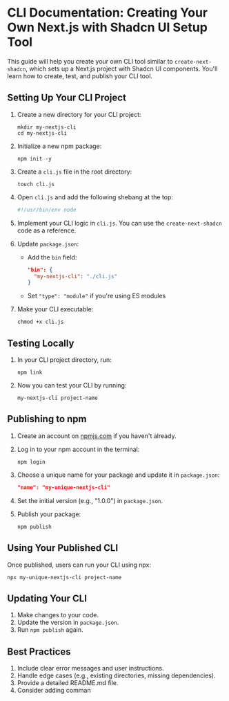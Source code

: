 # CLI Documentation: Creating Your Own Next.js with Shadcn UI Setup Tool

This guide will help you create your own CLI tool similar to `create-next-shadcn`, which sets up a Next.js project with Shadcn UI components. You'll learn how to create, test, and publish your CLI tool.

## Setting Up Your CLI Project

1. Create a new directory for your CLI project:
   ```
   mkdir my-nextjs-cli
   cd my-nextjs-cli
   ```

2. Initialize a new npm package:
   ```
   npm init -y
   ```

3. Create a `cli.js` file in the root directory:
   ```
   touch cli.js
   ```

4. Open `cli.js` and add the following shebang at the top:
   ```javascript
   #!/usr/bin/env node
   ```

5. Implement your CLI logic in `cli.js`. You can use the `create-next-shadcn` code as a reference.

6. Update `package.json`:
   - Add the `bin` field:
     ```json
     "bin": {
       "my-nextjs-cli": "./cli.js"
     }
     ```
   - Set `"type": "module"` if you're using ES modules

7. Make your CLI executable:
   ```
   chmod +x cli.js
   ```

## Testing Locally

1. In your CLI project directory, run:
   ```
   npm link
   ```

2. Now you can test your CLI by running:
   ```
   my-nextjs-cli project-name
   ```

## Publishing to npm

1. Create an account on [npmjs.com](https://www.npmjs.com/) if you haven't already.

2. Log in to your npm account in the terminal:
   ```
   npm login
   ```

3. Choose a unique name for your package and update it in `package.json`:
   ```json
   "name": "my-unique-nextjs-cli"
   ```

4. Set the initial version (e.g., "1.0.0") in `package.json`.

5. Publish your package:
   ```
   npm publish
   ```

## Using Your Published CLI

Once published, users can run your CLI using npx:

```
npx my-unique-nextjs-cli project-name
```

## Updating Your CLI

1. Make changes to your code.
2. Update the version in `package.json`.
3. Run `npm publish` again.

## Best Practices

1. Include clear error messages and user instructions.
2. Handle edge cases (e.g., existing directories, missing dependencies).
3. Provide a detailed README.md file.
4. Consider adding comman

